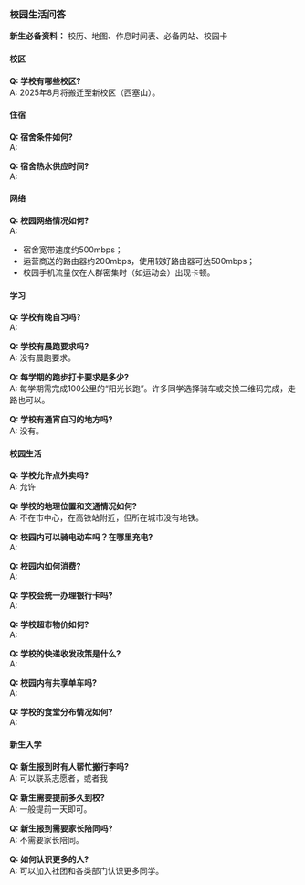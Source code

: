 ### 校园生活问答

**新生必备资料：** 校历、地图、作息时间表、必备网站、校园卡

#### 校区

**Q: 学校有哪些校区?**  
A: 2025年8月将搬迁至新校区（西塞山）。

#### 住宿

**Q: 宿舍条件如何?**  
A:  


**Q: 宿舍热水供应时间?**  
A: 

#### 网络

**Q: 校园网络情况如何?**  
A:  
- 宿舍宽带速度约500mbps；  
- 运营商送的路由器约200mbps，使用较好路由器可达500mbps；   
- 校园手机流量仅在人群密集时（如运动会）出现卡顿。

#### 学习

**Q: 学校有晚自习吗?**  
A: 

**Q: 学校有晨跑要求吗?**  
A: 没有晨跑要求。

**Q: 每学期的跑步打卡要求是多少?**  
A: 每学期需完成100公里的“阳光长跑”。许多同学选择骑车或交换二维码完成，走路也可以。

**Q: 学校有通宵自习的地方吗?**  
A: 没有。

#### 校园生活

**Q: 学校允许点外卖吗?**  
A: 允许

**Q: 学校的地理位置和交通情况如何?**  
A: 不在市中心，在高铁站附近，但所在城市没有地铁。

**Q: 校园内可以骑电动车吗？在哪里充电?**  
A: 

**Q: 校园内如何消费?**  
A: 

**Q: 学校会统一办理银行卡吗?**  
A: 

**Q: 学校超市物价如何?**  
A: 

**Q: 学校的快递收发政策是什么?**  
A: 

**Q: 校园内有共享单车吗?**  
A: 

**Q: 学校的食堂分布情况如何?**  
A: 


#### 新生入学

**Q: 新生报到时有人帮忙搬行李吗?**  
A: 可以联系志愿者，或者我

**Q: 新生需要提前多久到校?**  
A: 一般提前一天即可。

**Q: 新生报到需要家长陪同吗?**  
A: 不需要家长陪同。

**Q: 如何认识更多的人?**  
A: 可以加入社团和各类部门认识更多同学。
